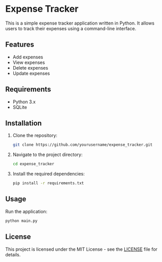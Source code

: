 # Expense Tracker

This is a simple expense tracker application written in Python. It allows users to track their expenses using a command-line interface.

## Features

- Add expenses
- View expenses
- Delete expenses
- Update expenses

## Requirements

- Python 3.x
- SQLite

## Installation

1. Clone the repository:
    ```sh
    git clone https://github.com/yourusername/expense_tracker.git
    ```
2. Navigate to the project directory:
    ```sh
    cd expense_tracker
    ```
3. Install the required dependencies:
    ```sh
    pip install -r requirements.txt
    ```

## Usage

Run the application:
```sh
python main.py
```

## License

This project is licensed under the MIT License - see the [LICENSE](LICENSE) file for details.
